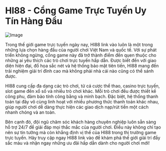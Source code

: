 # HI88 - Cổng Game Trực Tuyến Uy Tín Hàng Đầu

![Image](https://github.com/user-attachments/assets/bd51ea9f-0666-407b-a7a7-98ead6de688c)

Trong thế giới game trực tuyến ngày nay, HI88 link vào luôn là một trong những lựa chọn hàng đầu của người chơi Việt Nam và quốc tế. Với sự phát triển không ngừng, cổng game này đã trở thành điểm đến quen thuộc cho những ai yêu thích các trò chơi trực tuyến hấp dẫn. Được biết đến với giao diện hiện đại, đồ họa sắc nét và hệ thống bảo mật tiên tiến, HI88 mang đến trải nghiệm giải trí đỉnh cao mà không phải nhà cái nào cũng có thể sánh được.

HI88 cung cấp đa dạng các trò chơi, từ cá cược thể thao, casino trực tuyến, slot game đến xổ số và nhiều trò chơi khác. Mỗi trò chơi đều được thiết kế công phu, đảm bảo tính công bằng và minh bạch. Đặc biệt, hệ thống thanh toán tại đây vô cùng linh hoạt với nhiều phương thức thanh toán khác nhau, giúp người chơi dễ dàng thực hiện các giao dịch nạp/rút tiền một cách nhanh chóng và an toàn.

Bên cạnh đó, đội ngũ chăm sóc khách hàng chuyên nghiệp luôn sẵn sàng hỗ trợ 24/7 để giải đáp mọi thắc mắc của người chơi. Điều này không chỉ tạo nên sự tin tưởng mà còn khẳng định vị thế của HI88 trong thị trường game trực tuyến. Hãy truy cập ngay HI88 link vào để khám phá thế giới giải trí đầy sắc màu và nhận ngay những ưu đãi hấp dẫn dành cho người chơi mới!